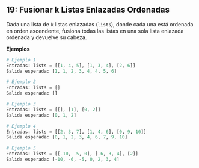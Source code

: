 ## 19: Fusionar k Listas Enlazadas Ordenadas  
Dada una lista de `k` listas enlazadas (`lists`), donde cada una está ordenada en orden ascendente, fusiona todas las listas en una sola lista enlazada ordenada y devuelve su cabeza.

**Ejemplos**

```python
# Ejemplo 1  
Entradas: lists = [[1, 4, 5], [1, 3, 4], [2, 6]]  
Salida esperada: [1, 1, 2, 3, 4, 4, 5, 6]  

# Ejemplo 2  
Entradas: lists = []  
Salida esperada: []  

# Ejemplo 3  
Entradas: lists = [[], [1], [0, 2]]  
Salida esperada: [0, 1, 2]  

# Ejemplo 4  
Entradas: lists = [[2, 3, 7], [1, 4, 6], [0, 9, 10]]  
Salida esperada: [0, 1, 2, 3, 4, 6, 7, 9, 10]  

# Ejemplo 5  
Entradas: lists = [[-10, -5, 0], [-6, 3, 4], [2]]  
Salida esperada: [-10, -6, -5, 0, 2, 3, 4]  
```
